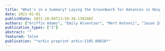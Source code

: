 ```yaml
---
title: "What's in a Summary? Laying the Groundwork for Advances in Hospital-Course Summarization"
date: 2021-01-01
publishDate: 2021-10-04T13:58:30.139240Z
authors: ["Griffin Adams", "Emily Alsentzer", "Mert Ketenci", "Jason Zucker", "Noémie Elhadad"]
publication_types: ["2"]
abstract: ""
featured: false
publication: "*arXiv preprint arXiv:2105.00816*"
---
```


